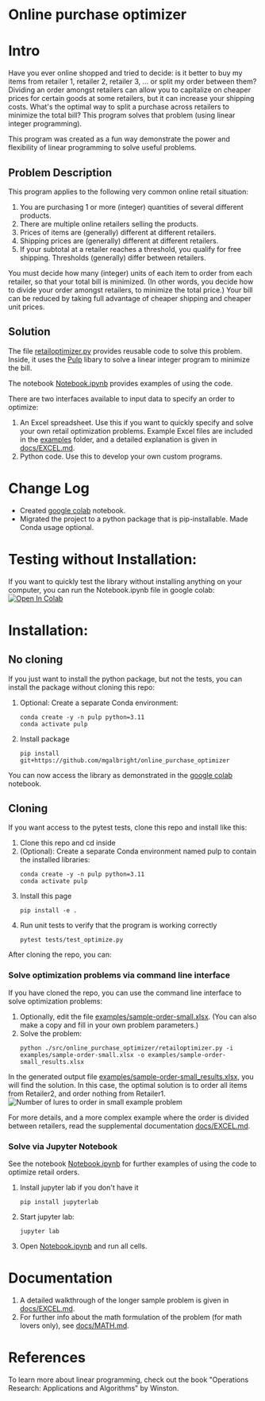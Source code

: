 # Online purchase optimizer


# Intro
Have you ever online shopped and tried to decide: is it better to buy my items from retailer 1, retailer 2, retailer 3, ... or split my order between them?  Dividing an order amongst retailers can allow you to capitalize on cheaper prices for certain goods at some retailers, but it can increase your shipping costs. What's the optimal way to split a purchase across retailers to minimize the total bill? This program solves that problem (using linear integer programming).

This program was created as a fun way demonstrate the power and flexibility of linear programming to solve useful problems. 

## Problem Description

This program applies to the following very common online retail situation:
1. You are purchasing 1 or more (integer) quantities of several different products.
1. There are multiple online retailers selling the products.
1. Prices of items are (generally) different at different retailers.
1. Shipping prices are (generally) different at different retailers.
1. If your subtotal at a retailer reaches a threshold, you qualify for free shipping. Thresholds (generally) differ between retailers.

You must decide how many (integer) units of each item to order from each retailer, so that your total bill is minimized. (In other words, you decide how to divide your order amongst retailers, to minimize the total price.)  Your bill can be reduced by taking full advantage of cheaper shipping and cheaper unit prices.  

## Solution

The file [retailoptimizer.py](src/online_purchase_optimizer/retailoptimizer.py) provides reusable code to solve this problem. Inside, it uses the [
Pulp](https://coin-or.github.io/pulp/) libary to solve a linear integer program to minimize the bill.

The notebook [Notebook.ipynb](Notebook.ipynb) provides examples of using the code.

There are two interfaces available to input data to specify an order to optimize:
1. An Excel spreadsheet. Use this if you want to quickly specify and solve your own retail optimization problems. Example Excel files are included in the [examples](examples) folder, and a detailed explanation is given in [docs/EXCEL.md](docs/EXCEL.md).
1. Python code. Use this to develop your own custom programs.

# Change Log
* Created [google colab](https://colab.research.google.com/github/mgalbright/online_purchase_optimizer/blob/main/Notebook.ipynb) notebook.
* Migrated the project to a python package that is pip-installable. Made Conda usage optional.

# Testing without Installation:
If you want to quickly test the library without installing anything on your computer, you can run the Notebook.ipynb file in google colab:  
[![Open In Colab](https://colab.research.google.com/assets/colab-badge.svg)](https://colab.research.google.com/github/mgalbright/online_purchase_optimizer/blob/main/Notebook.ipynb)

# Installation:

## No cloning
If you just want to install the python package, but not the tests, you can install the package without cloning this repo:
1. Optional: Create a separate Conda environment: 
   ```shell
   conda create -y -n pulp python=3.11
   conda activate pulp
   ```
1. Install package
   ```shell 
   pip install git+https://github.com/mgalbright/online_purchase_optimizer
   ```

You can now access the library as demonstrated in the [google colab](https://colab.research.google.com/github/mgalbright/online_purchase_optimizer/blob/main/Notebook.ipynb) notebook.

## Cloning
If you want access to the pytest tests, clone this repo and install like this:
1. Clone this repo and cd inside
1. (Optional): Create a separate Conda environment named pulp to contain the installed libraries:
   ```shell
   conda create -y -n pulp python=3.11
   conda activate pulp
   ```
1. Install this page
   ```shell
   pip install -e .
   ```
1. Run unit tests to verify that the program is working correctly
   ```shell
   pytest tests/test_optimize.py
   ```


After cloning the repo, you can:

### Solve optimization problems via command line interface
If you have cloned the repo, you can use the command line interface to solve optimization problems:

1. Optionally, edit the file [examples/sample-order-small.xlsx](examples/sample-order-small.xlsx). (You can also make a copy and fill in your own problem parameters.)
1. Solve the problem:
   ```shell
   python ./src/online_purchase_optimizer/retailoptimizer.py -i examples/sample-order-small.xlsx -o examples/sample-order-small_results.xlsx
   ```

In the generated output file [examples/sample-order-small_results.xlsx](examples/sample-order-small_results.xlsx), you will find the solution. In this case, the optimal solution is to order all items from Retailer2, and order nothing from Retailer1.  
![Number of lures to order in small example problem](docs/imgs/small_number_of_lures_to_order.png)

For more details, and a more complex example where the order is divided between retailers, read the supplemental documentation [docs/EXCEL.md](docs/EXCEL.md).

### Solve via Jupyter Notebook
See the notebook [Notebook.ipynb](Notebook.ipynb) for further examples of using the code to optimize retail orders.
1. Install jupyter lab if you don't have it
   ```shell
   pip install jupyterlab
   ```
1. Start jupyter lab:
   ```shell
   jupyter lab
   ```
1. Open [Notebook.ipynb](Notebook.ipynb) and run all cells.

# Documentation
1. A detailed walkthrough of the longer sample problem is given in [docs/EXCEL.md](docs/EXCEL.md).
1. For further info about the math formulation of the problem (for math lovers only), see [docs/MATH.md](docs/MATH.md).

# References
To learn more about linear programming, check out the book "Operations Research: Applications and Algorithms" by Winston.

